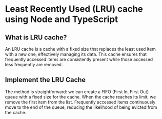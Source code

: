 #  Least Recently Used (LRU) cache using Node and TypeScript

## What is LRU cache?

An LRU cache is a cache with a fixed size that replaces the least used item with a new one, effectively managing its data. This cache ensures that frequently accessed items are consistently present while those accessed less frequently are removed.

## Implement the LRU Cache

The method is straightforward: we can create a FIFO (First In, First Out) queue with a fixed size for the cache. When the cache reaches its limit, we remove the first item from the list. Frequently accessed items continuously move to the end of the queue, reducing the likelihood of being evicted from the cache.